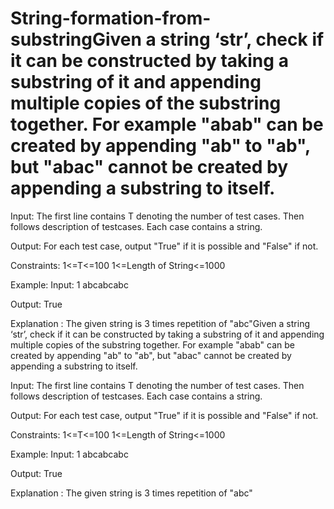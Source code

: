 # String-formation-from-substringGiven a string ‘str’, check if it can be constructed by taking a substring of it and appending multiple copies of the substring together.  For example "abab" can be created by appending "ab" to "ab", but "abac" cannot be created by appending a substring to itself.

Input:
The first line contains T denoting the number of test cases. Then follows description of testcases. Each case contains a string.


Output:
For each test case, output "True" if it is possible and "False" if not.
 

Constraints:
1<=T<=100
1<=Length of String<=1000 
 

Example:
Input:
1
abcabcabc

Output:
True

Explanation :
The given string is 3 times repetition of "abc"Given a string ‘str’, check if it can be constructed by taking a substring of it and appending multiple copies of the substring together.  For example "abab" can be created by appending "ab" to "ab", but "abac" cannot be created by appending a substring to itself.

Input:
The first line contains T denoting the number of test cases. Then follows description of testcases. Each case contains a string.


Output:
For each test case, output "True" if it is possible and "False" if not.
 

Constraints:
1<=T<=100
1<=Length of String<=1000 
 

Example:
Input:
1
abcabcabc

Output:
True

Explanation :
The given string is 3 times repetition of "abc"
